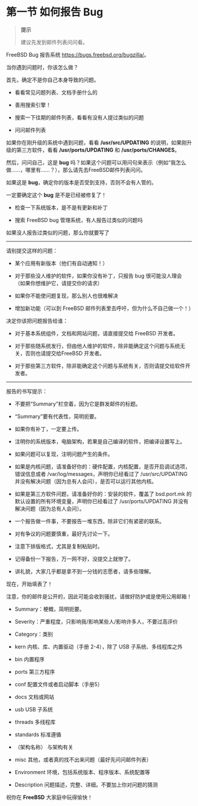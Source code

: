 # 第一节 如何报告 Bug

>**提示**
>
>建议先发到邮件列表问问看。

FreeBSD Bug 报告系统 <https://bugs.freebsd.org/bugzilla/>。

当你遇到问题时，你该怎么做？


首先，确定不是你自己本身导致的问题。

- 看看常见问题列表、文档手册什么的

- 善用搜索引擎！

- 搜索一下往期的邮件列表，看看有没有人提过类似的问题

- 问问邮件列表


如果你在刚升级的系统中遇到问题，看看 **/usr/src/UPDATING** 的说明，如果刚升级的第三方软件，看看 **/usr/ports/UPDATING** 和 **/usr/ports/CHANGES**。


然后，问问自己，这是 **bug** 吗？如果这个问题可以用问句来表示（例如“我怎么做……，哪里有……？），那么请先去FreeBSD邮件列表问问。

如果这是 **bug**，确定你的版本是否受到支持，否则不会有人管的。

一定要确定这个 **bug** 是不是已经被修复了！

- 检查一下系统版本，是不是有更新和补丁

- 搜索 FreeBSD bug 管理系统，有人报告过类似的问题吗

如果没人报告过类似的问题，那么你就要写了

***

请别提交这样的问题：

- 某个应用有新版本（他们有自动通知！）

- 对于那些没人维护的软件，如果你没有补丁，只报告 bug 很可能没人理会（如果你想维护它，请提交你的请求）

- 如果你不能使问题复现，那么别人也很难解决

- 增加新功能（可以到 FreeBSD 邮件列表里去呼吁，但为什么不自己做一个！）


决定你该把问题报告给谁：

- 对于基本系统组件，文档和网站问题，请直接提交给 FreeBSD 开发者。

- 对于那些随系统发行，但由他人维护的软件，除非能确定这个问题与系统无关，否则也请提交给FreeBSD  开发者。

- 对于那些第三方软件，除非能确定这个问题与系统有关，否则请提交给软件开发者。

***

报告的书写提示：

- 不要把“Summary”栏空着，因为它是群发邮件的标题。

- “Summary”要有代表性，简明扼要。

- 如果你有补丁，一定要上传。

- 注明你的系统版本，电脑架构，若果是自己编译的软件，把编译设置写上。

- 如果问题可以复现，注明问题产生的条件。

- 如果是内核问题，请准备好你的：硬件配置，内核配置，是否开启调试选项，错误信息或者 /var/log/messages，声明你已经看过了 /usr/src/UPDATING 并没有解决问题（因为总有人会问），是否可以运行其他内核。

- 如果是第三方软件问题，请准备好你的：安装的软件，覆盖了 bsd.port.mk 的默认设置的所有环境变量，声明你已经看过了 /usr/ports/UPDATING 并没有解决问题（因为总有人会问）。

- 一个报告做一件事，不要报告一堆东西，除非它们有紧密的联系。

- 对有争议的问题要慎重，最好先讨论一下。

- 注意下排版格式，尤其是复制粘贴时。

- 记得备份一下报告，万一网不好，没提交上就惨了。

- 讲礼貌，大家几乎都是拿不到一分钱的志愿者，请多些理解。


现在，开始填表了！

注意，你的邮件是公开的，因此可能会收到骚扰，请做好防护或是使用公用邮箱！

- Summary：梗概，简明扼要。

- Severity：严重程度，只影响我/影响某些人/影响许多人，不要过高评价

- Category：类别

- kern 内核、库、内置驱动（手册 2-4），除了 USB 子系统、多线程库之外

- bin 内置程序

- ports 第三方程序

- conf 配置文件或者启动脚本（手册5）

- docs 文档或网站

- usb USB 子系统

- threads 多线程库

- standards 标准遵循

- （架构名称） 与架构有关

- misc 其他，或者真的找不出来问题（最好先问问邮件列表）

- Environment 环境，包括系统版本、程序版本、系统配置等

- Description 问题描述，完整、详细。不要加上你对问题的猜测


祝你在 **FreeBSD** 大家庭中玩得愉快！
